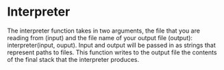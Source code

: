 # Interpreter


The interpreter function takes in two arguments, the file that you are reading
from (input) and the file name of your output file (output): interpreter(input, ouput). Input
and output will be passed in as strings that represent paths to files. This function writes to the output file the contents of the final stack that the interpreter produces.
